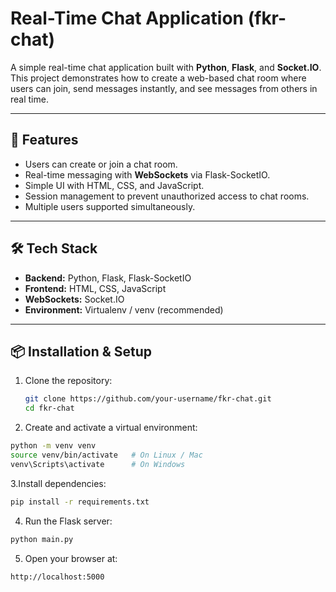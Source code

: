 # Real-Time Chat Application (fkr-chat)

A simple real-time chat application built with **Python**, **Flask**, and **Socket.IO**.  
This project demonstrates how to create a web-based chat room where users can join, send messages instantly, and see messages from others in real time.

---

## 🚀 Features

- Users can create or join a chat room.  
- Real-time messaging with **WebSockets** via Flask-SocketIO.  
- Simple UI with HTML, CSS, and JavaScript.  
- Session management to prevent unauthorized access to chat rooms.  
- Multiple users supported simultaneously.  

---

## 🛠️ Tech Stack

- **Backend:** Python, Flask, Flask-SocketIO  
- **Frontend:** HTML, CSS, JavaScript  
- **WebSockets:** Socket.IO  
- **Environment:** Virtualenv / venv (recommended)  

---

## 📦 Installation & Setup

1. Clone the repository:
   ```bash
   git clone https://github.com/your-username/fkr-chat.git
   cd fkr-chat


 2. Create and activate a virtual environment:
   ```bash
   python -m venv venv
   source venv/bin/activate   # On Linux / Mac
   venv\Scripts\activate      # On Windows
   ```
 3.Install dependencies:
   ```bash
   pip install -r requirements.txt
   ```
 4. Run the Flask server:
   ```bash
   python main.py
   ```
 5. Open your browser at:
   ```bash
   http://localhost:5000
   ```
